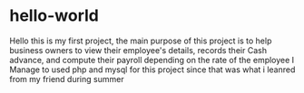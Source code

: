 # hello-world
Hello this is my first project, the main purpose of this project is to help business owners to view their employee's details, records their Cash advance, and compute their payroll depending on the rate of the employee 
I Manage to used php and mysql for this project since that was what i leanred from my friend during summer 
